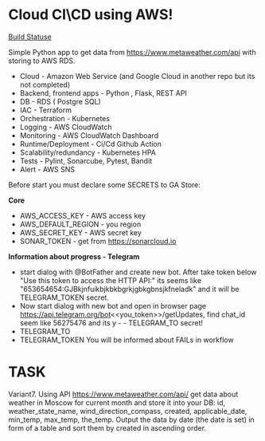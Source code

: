 # Cloud CI\CD using AWS!

[Build Statuse](https://github.com/runalsh/epam_again_aws/actions/workflows/aws.yaml/badge.svg)

Simple Python app to get data from https://www.metaweather.com/api with storing to AWS RDS.
 - Cloud - Amazon Web Service (and Google Cloud in another repo but its not completed)
 - Backend, frontend apps - Python , Flask, REST API
 - DB - RDS ( Postgre SQL)
 - IAC - Terraform
 - Orchestration - Kubernetes
 - Logging -  AWS CloudWatch
 - Monitoring -  AWS CloudWatch Dashboard
 - Runtime/Deployment - Ci/Cd Github Action
 - Scalability/redundancy - Kubernetes HPA
 - Tests - Pylint, Sonarcube, Pytest, Bandit
 - Alert - AWS SNS 



Before start you must declare some SECRETS to GA Store:

__Core__
 - AWS_ACCESS_KEY - AWS access key
 - AWS_DEFAULT_REGION - you region
 - AWS_SECRET_KEY - AWS secret key
 - SONAR_TOKEN - get from https://sonarcloud.io

__Information about progress - Telegram__
 - start dialog with @BotFather and create new bot. After take token below "Use this token to access the HTTP API:" its seems like "653654654:GJBkjnfuikbjkbkbgrkjgbkgbnsjkfneladk" and it will be TELEGRAM_TOKEN secret.
 - Now start dialog with new bot and open in browser page https://api.telegram.org/bot<<you_token>>/getUpdates,  find chat_id seem like 56275476 and its y  -  - TELEGRAM_TO secret!
 - TELEGRAM_TO
 - TELEGRAM_TOKEN
You will be informed about FAILs in workflow



# TASK

Variant7. 
Using API https://www.metaweather.com/api/ get data about weather in Moscow
for current month and store it into your DB: id, weather_state_name,
wind_direction_compass, created, applicable_date, min_temp, max_temp, the_temp.
Output the data by date (the date is set) in form of a table and sort them by
created in ascending order. 





